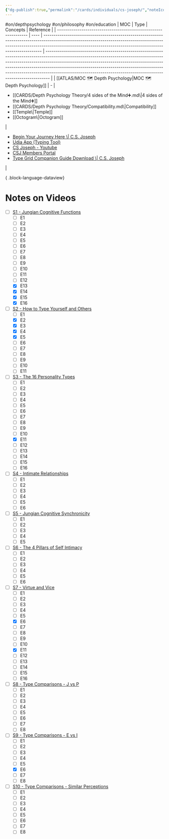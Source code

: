 ```yaml
---
{"dg-publish":true,"permalink":"/cards/individuals/cs-joseph/","noteIcon":"1","created":"2023-01-29T18:56:34.797+01:00","updated":"2023-05-28T19:05:47.585+02:00"}
---
```


#on/depthpsychology #on/philosophy #on/education 
| MOC                                                             | Type | Concepts                                                                                                                                                                                                                                  | Reference                                                                                                                                                                                                                                                                                                                                                                                                |
| --------------------------------------------------------------- | ---- | ----------------------------------------------------------------------------------------------------------------------------------------------------------------------------------------------------------------------------------------- | -------------------------------------------------------------------------------------------------------------------------------------------------------------------------------------------------------------------------------------------------------------------------------------------------------------------------------------------------------------------------------------------------------- |
| [[ATLAS/MOC 🗺️ Depth Psychology\|MOC 🗺️ Depth Psychology]] | \-   | <ul><li>[[CARDS/Depth Psychology Theory/4 sides of the Mind➕.md\\|4 sides of the Mind➕]]</li><li>[[CARDS/Depth Psychology Theory/Compatibility.md\\|Compatibility]]</li><li>[[Temple\\|Temple]]</li><li>[[Octogram\\|Octogram]]</li></ul> | <ul><li>[Begin Your Journey Here \\| C.S. Joseph](https://csjoseph.life/)</li><li>[Udja App (Typing Tool)](https://www.udja.app/#/)</li><li>[CS Joseph - Youtube](https://www.youtube.com/@CSJoseph)</li><li>[CSJ Members Portal](https://offers.csjoseph.life/portal)</li><li>[Type Grid Companion Guide Download \\| C.S. Joseph](https://csjoseph.life/type-grid-companion-guide-download/)</li></ul> |

{ .block-language-dataview}

# Notes on Videos 
- [ ] [S1 - Jungian Cognitive Functions](https://www.youtube.com/watch?v=kywOjcPgGl0&list=PLCPzIFw2QJDdx32WYP84vx_w2xbteYkr3&pp=iAQB) 
	- [ ] E1
	- [ ] E2
	- [ ] E3
	- [ ] E4
	- [ ] E5
	- [ ] E6
	- [ ] E7
	- [ ] E8
	- [ ] E9
	- [ ] E10 
	- [ ] E11 
	- [ ] E12 
	- [x] E13
	- [x] E14
	- [x] E15
	- [x] E16
- [ ] [S2 - How to Type Yourself and Others](https://www.youtube.com/watch?v=kQxzwJfdWDQ&list=PLCPzIFw2QJDdtiA1Uy7NAPtTbi50q6ce6&pp=iAQB) 
	- [ ] E1 
	- [x] E2
	- [x] E3
	- [x] E4
	- [x] E5
	- [ ] E6
	- [ ] E7
	- [ ] E8
	- [ ] E9
	- [ ] E10 
	- [ ] E11 
- [ ] [S3 - The 16 Personality Types](https://www.youtube.com/watch?v=rKEbXXbsb7k&list=PLCPzIFw2QJDdK0sYB-8ng8MTc2EmCDo9V) 
	- [ ] E1
	- [ ] E2
	- [ ] E3
	- [ ] E4
	- [ ] E5
	- [ ] E6
	- [ ] E7
	- [ ] E8
	- [ ] E9
	- [ ] E10 
	- [x] E11
	- [ ] E12 
	- [ ] E13
	- [ ] E14
	- [ ] E15
	- [ ] E16
- [ ] [S4 - Intimate Relationships](https://www.youtube.com/watch?v=E5jmNqmmXpM&list=PLCPzIFw2QJDeDrBLackkpYWEY5KUPVQYG) 
	- [ ] E1
	- [ ] E2
	- [ ] E3
	- [ ] E4
	- [ ] E5
	- [ ] E6
- [ ] [S5 - Jungian Cognitive Synchronicity](https://www.youtube.com/watch?v=gH9YaFADufo&list=PLCPzIFw2QJDd_s1yOZyq2yDzC_Geh3IHO&pp=iAQB) 
	- [ ] E1
	- [ ] E2
	- [ ] E3
	- [ ] E4
	- [ ] E5
- [ ] [S6 - The 4 Pillars of Self Intimacy](https://www.youtube.com/watch?v=KugjDAH0QyY&list=PLCPzIFw2QJDd-iKFSrhSkrYtRJMlpVUcZ&pp=iAQB)
	- [ ] E1
	- [ ] E2
	- [ ] E3
	- [ ] E4
	- [ ] E5
	- [ ] E6
- [ ] [S7 - Virtue and Vice](https://www.youtube.com/watch?v=wfPGr9Cxn84&list=PLCPzIFw2QJDeIVA5fnD-TLQt1iUUfrPyw&pp=iAQB)
	- [ ] E1
	- [ ] E2
	- [ ] E3
	- [ ] E4
	- [ ] E5
	- [x] E6
	- [ ] E7
	- [ ] E8
	- [ ] E9
	- [ ] E10 
	- [x] E11
	- [ ] E12 
	- [ ] E13
	- [ ] E14
	- [ ] E15
	- [ ] E16
- [ ] [S8 - Type Comparisons - J vs P](https://www.youtube.com/watch?v=e0ttE91ks70&list=PLCPzIFw2QJDdTu9FbVZNvSFXSlMbRrwvX&pp=iAQB)
	- [ ] E1
	- [ ] E2
	- [ ] E3
	- [ ] E4
	- [ ] E5
	- [ ] E6
	- [ ] E7
	- [ ] E8
- [ ] [S9 - Type Comparisons - E vs I](https://www.youtube.com/watch?v=1NBvt25_GbE&list=PLCPzIFw2QJDf7WMJalRWZTmbY-e-RTShL&pp=iAQB)
	- [ ] E1
	- [ ] E2
	- [ ] E3
	- [ ] E4
	- [ ] E5
	- [x] E6
	- [ ] E7
	- [ ] E8
- [ ] [S10 - Type Comparisons - Similar Perceptions](https://www.youtube.com/watch?v=RN_ZojNgAmw&list=PLCPzIFw2QJDd9oBRWm9uLbY1IkE3x1CZv&pp=iAQB)
	- [ ] E1
	- [ ] E2
	- [ ] E3
	- [ ] E4
	- [ ] E5
	- [ ] E6
	- [ ] E7
	- [ ] E8